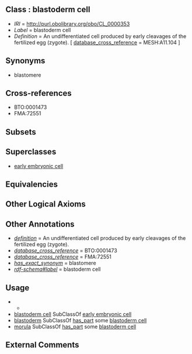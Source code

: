 
## Class : blastoderm cell

 * *IRI* = http://purl.obolibrary.org/obo/CL_0000353
 * *Label* = blastoderm cell
 * *Definition* = An undifferentiated cell produced by early cleavages of the fertilized egg (zygote). [ [database_cross_reference](../../ef/oboInOwl#hasDbXref.md) = MESH:A11.104 ]

## Synonyms

 * blastomere

## Cross-references

 * BTO:0001473
 * FMA:72551

## Subsets


## Superclasses

 * [early embryonic cell](../../CL/07/CL_0000007.md)

## Equivalencies


## Other Logical Axioms


## Other Annotations

 * *[definition](../../IAO/15/IAO_0000115.md)* = An undifferentiated cell produced by early cleavages of the fertilized egg (zygote).
 * *[database_cross_reference](../../ef/oboInOwl#hasDbXref.md)* = BTO:0001473
 * *[database_cross_reference](../../ef/oboInOwl#hasDbXref.md)* = FMA:72551
 * *[has_exact_synonym](../../ym/oboInOwl#hasExactSynonym.md)* = blastomere
 * *[rdf-schema#label](../../el/rdf-schema#label.md)* = blastoderm cell

## Usage

 * -
 * [blastoderm cell](../../CL/53/CL_0000353.md) SubClassOf [early embryonic cell](../../CL/07/CL_0000007.md)
 * [blastoderm](../../UBERON/50/UBERON_0004750.md) SubClassOf [has_part](../../BFO/51/BFO_0000051.md) some [blastoderm cell](../../CL/53/CL_0000353.md)
 * [morula](../../UBERON/85/UBERON_0000085.md) SubClassOf [has_part](../../BFO/51/BFO_0000051.md) some [blastoderm cell](../../CL/53/CL_0000353.md)

## External Comments

